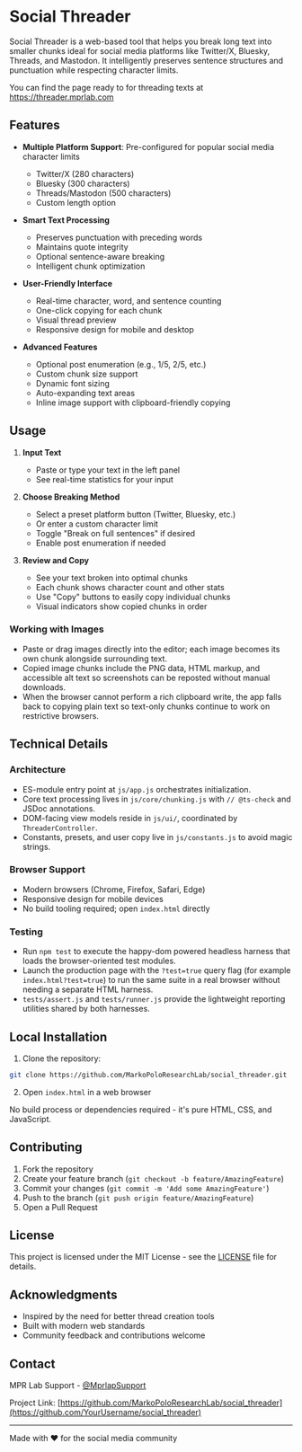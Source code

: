 # Social Threader

Social Threader is a web-based tool that helps you break long text into smaller chunks ideal for social media platforms like Twitter/X, Bluesky, Threads, and Mastodon. It intelligently preserves sentence structures and punctuation while respecting character limits.

You can find the page ready to for threading texts at https://threader.mprlab.com

## Features

- **Multiple Platform Support**: Pre-configured for popular social media character limits
  - Twitter/X (280 characters)
  - Bluesky (300 characters)
  - Threads/Mastodon (500 characters)
  - Custom length option

- **Smart Text Processing**
  - Preserves punctuation with preceding words
  - Maintains quote integrity
  - Optional sentence-aware breaking
  - Intelligent chunk optimization

- **User-Friendly Interface**
  - Real-time character, word, and sentence counting
  - One-click copying for each chunk
  - Visual thread preview
  - Responsive design for mobile and desktop

- **Advanced Features**
  - Optional post enumeration (e.g., 1/5, 2/5, etc.)
  - Custom chunk size support
  - Dynamic font sizing
  - Auto-expanding text areas
  - Inline image support with clipboard-friendly copying

## Usage

1. **Input Text**
   - Paste or type your text in the left panel
   - See real-time statistics for your input

2. **Choose Breaking Method**
   - Select a preset platform button (Twitter, Bluesky, etc.)
   - Or enter a custom character limit
   - Toggle "Break on full sentences" if desired
   - Enable post enumeration if needed

3. **Review and Copy**
   - See your text broken into optimal chunks
   - Each chunk shows character count and other stats
   - Use "Copy" buttons to easily copy individual chunks
   - Visual indicators show copied chunks in order

### Working with Images

- Paste or drag images directly into the editor; each image becomes its own chunk alongside surrounding text.
- Copied image chunks include the PNG data, HTML markup, and accessible alt text so screenshots can be reposted without manual downloads.
- When the browser cannot perform a rich clipboard write, the app falls back to copying plain text so text-only chunks continue to work on restrictive browsers.

## Technical Details

### Architecture

- ES-module entry point at `js/app.js` orchestrates initialization.
- Core text processing lives in `js/core/chunking.js` with `// @ts-check` and JSDoc annotations.
- DOM-facing view models reside in `js/ui/`, coordinated by `ThreaderController`.
- Constants, presets, and user copy live in `js/constants.js` to avoid magic strings.

### Browser Support

- Modern browsers (Chrome, Firefox, Safari, Edge)
- Responsive design for mobile devices
- No build tooling required; open `index.html` directly

### Testing

- Run `npm test` to execute the happy-dom powered headless harness that loads the browser-oriented test modules.
- Launch the production page with the `?test=true` query flag (for example `index.html?test=true`) to run the same suite in a real browser without needing a separate HTML harness.
- `tests/assert.js` and `tests/runner.js` provide the lightweight reporting utilities shared by both harnesses.

## Local Installation

1. Clone the repository:
```bash
git clone https://github.com/MarkoPoloResearchLab/social_threader.git
```

2. Open `index.html` in a web browser

No build process or dependencies required - it's pure HTML, CSS, and JavaScript.

## Contributing

1. Fork the repository
2. Create your feature branch (`git checkout -b feature/AmazingFeature`)
3. Commit your changes (`git commit -m 'Add some AmazingFeature'`)
4. Push to the branch (`git push origin feature/AmazingFeature`)
5. Open a Pull Request

## License

This project is licensed under the MIT License - see the [LICENSE](LICENSE) file for details.

## Acknowledgments

- Inspired by the need for better thread creation tools
- Built with modern web standards
- Community feedback and contributions welcome

## Contact

MPR Lab Support - [@MprlapSupport](https://twitter.com/MprlabSupport)

Project Link: [https://github.com/MarkoPoloResearchLab/social_threader](https://github.com/YourUsername/social_threader)

---

Made with ❤️ for the social media community
